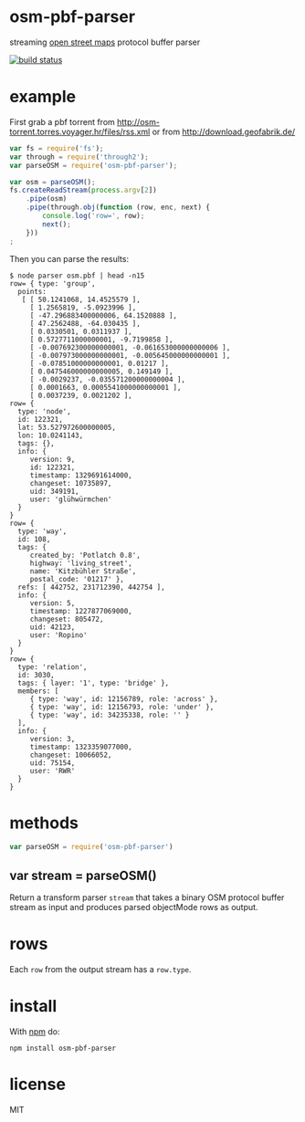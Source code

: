 # osm-pbf-parser

streaming [open street maps](https://wiki.openstreetmap.org) protocol buffer
parser

[![build status](https://secure.travis-ci.org/substack/osm-pbf-parser.png)](http://travis-ci.org/substack/osm-pbf-parser)

# example

First grab a pbf torrent from
http://osm-torrent.torres.voyager.hr/files/rss.xml or from http://download.geofabrik.de/

``` js
var fs = require('fs');
var through = require('through2');
var parseOSM = require('osm-pbf-parser');

var osm = parseOSM();
fs.createReadStream(process.argv[2])
    .pipe(osm)
    .pipe(through.obj(function (row, enc, next) {
        console.log('row=', row);
        next();
    }))
;
```

Then you can parse the results:

```
$ node parser osm.pbf | head -n15
row= { type: 'group',
  points: 
   [ [ 50.1241068, 14.4525579 ],
     [ 1.2565819, -5.0923996 ],
     [ -47.296883400000006, 64.1520888 ],
     [ 47.2562488, -64.030435 ],
     [ 0.0330501, 0.0311937 ],
     [ 0.5727711000000001, -9.7199858 ],
     [ -0.007692300000000001, -0.061653000000000006 ],
     [ -0.007973000000000001, -0.005645000000000001 ],
     [ -0.07851000000000001, 0.01217 ],
     [ 0.047546000000000005, 0.149149 ],
     [ -0.0029237, -0.035571200000000004 ],
     [ 0.0001663, 0.0005541000000000001 ],
     [ 0.0037239, 0.0021202 ],
row= {
  type: 'node',
  id: 122321,
  lat: 53.527972600000005,
  lon: 10.0241143,
  tags: {},
  info: {
     version: 9,
     id: 122321,
     timestamp: 1329691614000,
     changeset: 10735897,
     uid: 349191,
     user: 'glühwürmchen'
  }
}
row= {
  type: 'way',
  id: 108,
  tags: {
     created_by: 'Potlatch 0.8',
     highway: 'living_street',
     name: 'Kitzbühler Straße',
     postal_code: '01217' },
  refs: [ 442752, 231712390, 442754 ],
  info: {
     version: 5,
     timestamp: 1227877069000,
     changeset: 805472,
     uid: 42123,
     user: 'Ropino'
  }
}
row= {
  type: 'relation',
  id: 3030,
  tags: { layer: '1', type: 'bridge' },
  members: [
     { type: 'way', id: 12156789, role: 'across' },
     { type: 'way', id: 12156793, role: 'under' },
     { type: 'way', id: 34235338, role: '' }
  ],
  info: {
     version: 3,
     timestamp: 1323359077000,
     changeset: 10066052,
     uid: 75154,
     user: 'RWR'
  }
}
```

# methods

``` js
var parseOSM = require('osm-pbf-parser')
```

## var stream = parseOSM()

Return a transform parser `stream` that takes a binary OSM protocol buffer
stream as input and produces parsed objectMode rows as output.

# rows

Each `row` from the output stream has a `row.type`.

# install

With [npm](https://npmjs.org) do:

```
npm install osm-pbf-parser
```

# license

MIT
